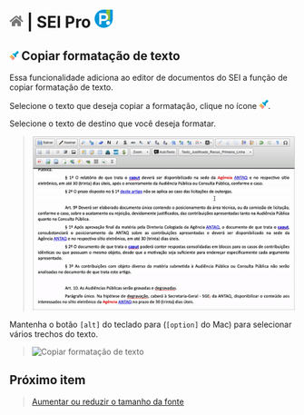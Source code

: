 # [![Home](../img/home.png)](../) |  SEI Pro ![Icone](../img/icon-32.png)

## ![Copiar formatação de texto](../img/icon-copiarformatacao.png) Copiar formatação de texto

Essa funcionalidade adiciona ao editor de documentos do SEI a função de copiar formatação de texto.

Selecione o texto que deseja copiar a formatação, clique no ícone ![Copiar formatação de texto](../img/icon-copiarformatacao.png). 

Selecione o texto de destino que você deseja formatar.

> ![Copiar formatação de texto](../img/tela-copiarformatacao.gif) 

Mantenha o botão `[alt]` do teclado para (`[option]` do Mac) para selecionar vários trechos do texto.

> ![Copiar formatação de texto](../img/tela-copiarformatacao2.gif) 

## Próximo item

> [Aumentar ou reduzir o tamanho da fonte](../pages/AUMENTARFONTE.md)
